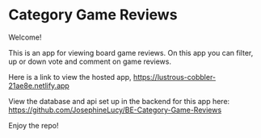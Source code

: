 # Category Game Reviews

Welcome!

This is an app for viewing board game reviews. On this app you can filter, up or down vote and comment on game reviews.

Here is a link to view the hosted app, https://lustrous-cobbler-21ae8e.netlify.app

View the database and api set up in the backend for this app here: https://github.com/JosephineLucy/BE-Category-Game-Reviews

Enjoy the repo!

